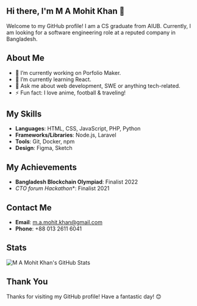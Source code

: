 ## Hi there, I'm M A Mohit Khan 👋

Welcome to my GitHub profile! I am a CS graduate from AIUB. Currently, I am looking for a software engineering role at a reputed company in Bangladesh.

## About Me

- 🔭 I’m currently working on Porfolio Maker.
- 🌱 I’m currently learning React.
- 💬 Ask me about web development, SWE or anything tech-related.
- ⚡ Fun fact: I love anime, football & traveling!

## My Skills

- **Languages**: HTML, CSS, JavaScript, PHP, Python
- **Frameworks/Libraries**: Node.js, Laravel
- **Tools**: Git, Docker, npm
- **Design**: Figma, Sketch

## My Achievements

- **Bangladesh Blockchain Olympiad**: Finalist 2022
- **CTO forum* Hackathon**: Finalist 2021

## Contact Me

- **Email**: m.a.mohit.khan@gmail.com
- **Phone**: +88 013 2611 6041

## Stats

![M A Mohit Khan's GitHub Stats](https://github-readme-stats.vercel.app/api?username=M-A-Mohit-Khan&show_icons=true&theme=radical)

## Thank You

Thanks for visiting my GitHub profile! Have a fantastic day! 😊
